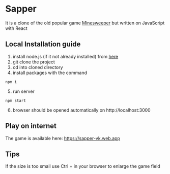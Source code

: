 # Sapper
It is a clone of the old popular game [Minesweeper](https://en.wikipedia.org/wiki/Minesweeper_(video_game)) but written on JavaScript with React

## Local Installation guide

1. install node.js (if it not already installed) from [here](https://nodejs.org/en/download/) 
2. git clone the project
3. cd into cloned directory
4. install packages with the command 
```
npm i
```
5. run server 
```
npm start
```
6. browser should be opened automatically on http://localhost:3000

## Play on internet
The game is available here: https://sapper-vk.web.app

## Tips
If the size is too small use Ctrl + in your browser to enlarge the game field  
